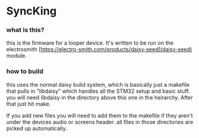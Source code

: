 # SyncKing

### what is this?
this is the firmware for a looper device. It's written to be run on the electrosmith [https://electro-smith.com/products/daisy-seed](daisy-seed) module.

### how to build
this uses the normal daisy bulid system, which is basically just a makefile that pulls in "libdaisy" which handles all the STM32 setup and basic stuff.
you will need libdaisy in the directory above this one in the heirarchy. After that just hit make.

If you add new files you will need to add them to the makefile if they aren't under the devices audio or screens header. all files in those directories are picked up automatically.
